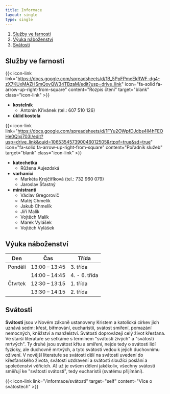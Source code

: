 ```yaml
---
title: Informace
layout: single
type: single
---
```

1. [Služby ve farnosti](#služby-ve-farnosti)
2. [Výuka náboženství](#výuka-náboženství)
3. [Svátosti](#svátosti)

## Služby ve farnosti

{{< icon-link link="https://docs.google.com/spreadsheets/d/1B_5PpFPmeEkRWF-dg4-zX7KUxMAZHSmQovQW34TBzaM/edit?usp=drive_link" icon="fa-solid fa-arrow-up-right-from-square" content="Rozpis čtení" target="blank" class="icon-link" >}}

- **kostelník**
    - Antonín Křivánek (tel.: 607 510 126)
- **úklid kostela**

{{< icon-link link="https://docs.google.com/spreadsheets/d/1FYu2OWpfDJdbs4ll4hFEOHe0QIxj703I/edit?usp=drive_link&ouid=106535457390046012505&rtpof=true&sd=true" icon="fa-solid fa-arrow-up-right-from-square" content="Pořadník služeb" target="blank" class="icon-link" >}}

- **katechetka**
    - Růžena Aujezdská
- **varhaníci**
    - Markéta Krejčiříková (tel.: 732 960 079)
    - Jaroslav Šťastný
- **ministranti**
    - Václav Gregorovič
    - Matěj Chmelík
    - Jakub Chmelík
    - Jiří Malík
    - Vojtěch Malík
    - Marek Vylášek
    - Vojtěch Vylášek

## Výuka náboženství

| Den     | Čas           | Třída         |
|---------|---------------|---------------|
| Pondělí | 13:00 – 13:45 | 3. třída      |
|         | 14:00 – 14:45 | 4. - 6. třída |
| Čtvrtek | 12:30 – 13:15 | 1. třída      |
|         | 13:30 – 14:15 | 2. třída      |

## Svátosti

**Svátosti** jsou v Novém zákoně ustanoveny Kristem a katolická církev jich uznává sedm: křest, biřmování, eucharistii, svátost smíření, pomazání nemocných, kněžství a manželství. Svátosti doprovázejí celý život křesťana. Ve starší literatuře se setkáme s termínem "svátosti živých" a "svátosti mrtvých". Ty druhé jsou svátost křtu a smíření, nejde tedy o svátosti lidí fyzicky, ale duchovně mrtvých, a tyto svátosti vedou k jejich duchovnímu oživení. V novější literatuře se svátosti dělí na svátosti uvedení do křesťanského života, svátosti uzdravení a svátosti sloužící poslání a společenství věřících. Ať už je ovšem dělení jakékoliv, všechny svátosti směřují ke "svátosti svátostí", tedy eucharistii (svatému přijímání).

{{< icon-link link="/informace/svátosti" target="self" content="Více o svátostech" >}}